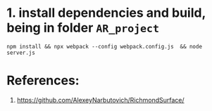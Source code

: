 # 1. install dependencies and build, being in folder `AR_project`
`npm install && npx webpack --config webpack.config.js  && node server.js`

# References:
1. https://github.com/AlexeyNarbutovich/RichmondSurface/